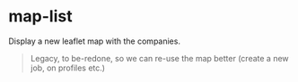 # map-list

Display a new leaflet map with the companies.

> Legacy, to be-redone, so we can re-use the map better (create a new
> job, on profiles etc.)
